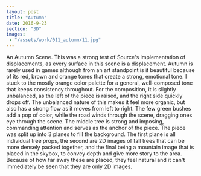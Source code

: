 ```yaml
---
layout: post
title: "Autumn"
date: 2016-9-23
section: "3D"
images:
 - "/assets/work/011_autumn/11.jpg"
---
```


An Autumn Scene. This was a strong test of Source's implementation of displacements, as every surface in this scene is a displacement. Autumn is rarely used in games
although from an art standpoint is it beautiful because of its red, brown and orange tones that create a strong, emotional tone. I stuck to the mostly orange color palette
for a general, well-composed tone that keeps consistency throughout. For the composition, it is slightly unbalanced, as the left of the piece is raised, and the right side quickly
drops off. The unbalanced nature of this makes it feel more organic, but also has a strong flow as it moves from left to right. The few green bushes add a pop of color, while the
road winds through the scene, dragging ones eye through the scene. The middle tree is strong and imposing, commanding attention and serves as the anchor of the piece. The piece was split
up into 3 planes to fill the background. The first plane is all individual tree props, the second are 2D images of fall trees that can be more densely packed together, and the final being a
mountain image that is placed in the skybox, to convey depth and give more story to the area. Because of how far away these are placed, they feel natural and it can't immediately be seen
that they are only 2D images.
